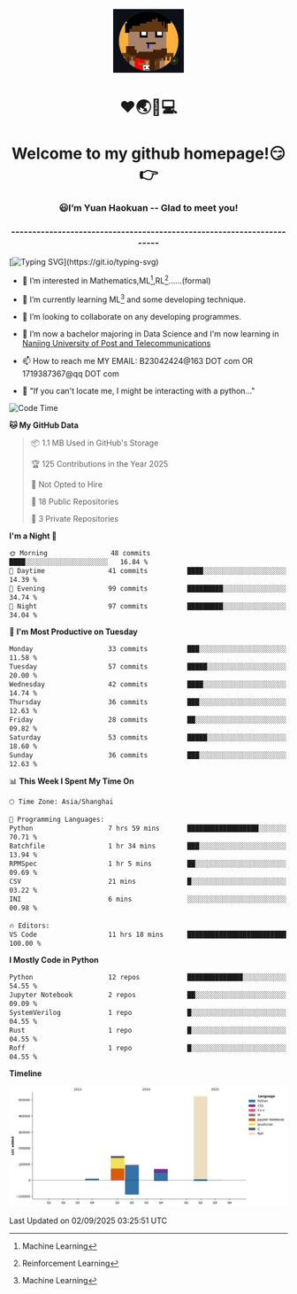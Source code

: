 <div align=center>
  <img width=128 src="image/figure.png">
</div>
<h1 align="center">❤🌏🚩💻</h1>
<h1 align="center">Welcome to my github homepage!😏👉</h1>
<h3 align="center" >😃I’m Yuan Haokuan -- Glad to meet you!</h3>
<h3 align="center" >----------------------------------------------------------------------</h3>

  [![Typing SVG](https://readme-typing-svg.herokuapp.com?font=Fira+Code&pause=1000&random=false&width=450&lines=Here's+my+personal+infomation:)](https://git.io/typing-svg)

- 👀 I’m interested in Mathematics,ML[^1],RL[^2]......(formal)
  
- 🌱 I’m currently learning ML[^1] and some developing technique.
  
- 💞️ I’m looking to collaborate on any developing programmes.
  
- 🍉 I’m now a bachelor majoring in Data Science and I'm now learning in [Nanjing University of Post and Telecommunications](https://www.njupt.edu.cn/main.psp)
  
- 📫 How to reach me MY EMAIL: B23042424@163 DOT com OR 1719387367@qq DOT com

- 🐍 "If you can't locate me, I might be interacting with a python..."

<!--START_SECTION:waka-->
![Code Time](http://img.shields.io/badge/Code%20Time-413%20hrs%2025%20mins-blue)

**🐱 My GitHub Data** 

> 📦 1.1 MB Used in GitHub's Storage 
 > 
> 🏆 125 Contributions in the Year 2025
 > 
> 🚫 Not Opted to Hire
 > 
> 📜 18 Public Repositories 
 > 
> 🔑 3 Private Repositories 
 > 
**I'm a Night 🦉** 

```text
🌞 Morning                48 commits          ████░░░░░░░░░░░░░░░░░░░░░   16.84 % 
🌆 Daytime                41 commits          ████░░░░░░░░░░░░░░░░░░░░░   14.39 % 
🌃 Evening                99 commits          █████████░░░░░░░░░░░░░░░░   34.74 % 
🌙 Night                  97 commits          █████████░░░░░░░░░░░░░░░░   34.04 % 
```
📅 **I'm Most Productive on Tuesday** 

```text
Monday                   33 commits          ███░░░░░░░░░░░░░░░░░░░░░░   11.58 % 
Tuesday                  57 commits          █████░░░░░░░░░░░░░░░░░░░░   20.00 % 
Wednesday                42 commits          ████░░░░░░░░░░░░░░░░░░░░░   14.74 % 
Thursday                 36 commits          ███░░░░░░░░░░░░░░░░░░░░░░   12.63 % 
Friday                   28 commits          ██░░░░░░░░░░░░░░░░░░░░░░░   09.82 % 
Saturday                 53 commits          █████░░░░░░░░░░░░░░░░░░░░   18.60 % 
Sunday                   36 commits          ███░░░░░░░░░░░░░░░░░░░░░░   12.63 % 
```


📊 **This Week I Spent My Time On** 

```text
🕑︎ Time Zone: Asia/Shanghai

💬 Programming Languages: 
Python                   7 hrs 59 mins       ██████████████████░░░░░░░   70.71 % 
Batchfile                1 hr 34 mins        ███░░░░░░░░░░░░░░░░░░░░░░   13.94 % 
RPMSpec                  1 hr 5 mins         ██░░░░░░░░░░░░░░░░░░░░░░░   09.69 % 
CSV                      21 mins             █░░░░░░░░░░░░░░░░░░░░░░░░   03.22 % 
INI                      6 mins              ░░░░░░░░░░░░░░░░░░░░░░░░░   00.98 % 

🔥 Editors: 
VS Code                  11 hrs 18 mins      █████████████████████████   100.00 % 
```

**I Mostly Code in Python** 

```text
Python                   12 repos            ██████████████░░░░░░░░░░░   54.55 % 
Jupyter Notebook         2 repos             ██░░░░░░░░░░░░░░░░░░░░░░░   09.09 % 
SystemVerilog            1 repo              █░░░░░░░░░░░░░░░░░░░░░░░░   04.55 % 
Rust                     1 repo              █░░░░░░░░░░░░░░░░░░░░░░░░   04.55 % 
Roff                     1 repo              █░░░░░░░░░░░░░░░░░░░░░░░░   04.55 % 
```



**Timeline**

![Lines of Code chart](https://raw.githubusercontent.com/WilbertYuan/WilbertYuan/main/assets/bar_graph.png)


 Last Updated on 02/09/2025 03:25:51 UTC
<!--END_SECTION:waka-->

<!---
WilbertYuan/WilbertYuan is a ✨ special ✨ repository because its `README.md` (this file) appears on your GitHub profile.
You can click the Preview link to take a look at your changes.
--->
[^1]:Machine Learning
[^2]:Reinforcement Learning
